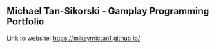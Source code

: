 ## Michael Tan-Sikorski - Gamplay Programming Portfolio
Link to website: https://mikeymictan1.github.io/
